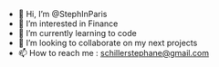 - 👋 Hi, I’m @StephInParis
- 👀 I’m interested in Finance
- 🌱 I’m currently learning to code
- 💞️ I’m looking to collaborate on my next projects
- 📫 How to reach me : schillerstephane@gmail.com

<!---
StephInParis/StephInParis is a ✨ special ✨ repository because its `README.md` (this file) appears on your GitHub profile.
You can click the Preview link to take a look at your changes.
--->
